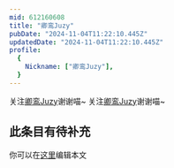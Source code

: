 ```yaml
---
mid: 612160608
title: "卿鸾Juzy"
pubDate: "2024-11-04T11:22:10.445Z"
updatedDate: "2024-11-04T11:22:10.445Z"
profile:
  {
    Nickname: ["卿鸾Juzy"],
  }
---
```


关注[卿鸾Juzy](https://space.bilibili.com/612160608)谢谢喵~ 关注[卿鸾Juzy](https://space.bilibili.com/612160608)谢谢喵~

## 此条目有待补充
你可以在[这里](https://github.com/Yuhanawa/VTuber.ICU-Content/edit/master/v/卿鸾Juzy/index.md)编辑本文
